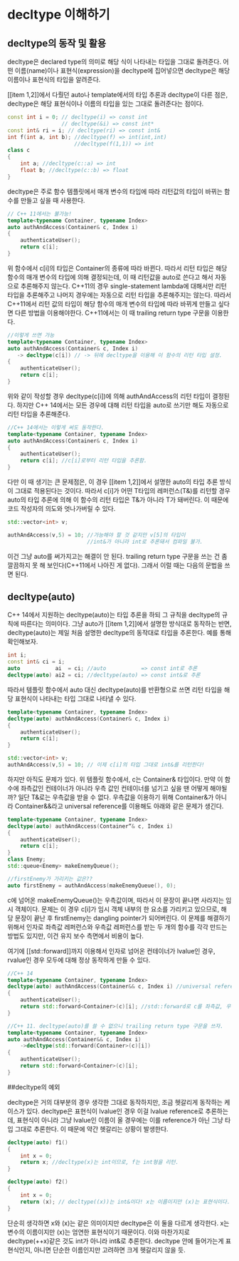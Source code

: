 # decltype 이해하기

## decltype의 동작 및 활용

decltype은 declared type의 의미로 해당 식이 나타내는 타입을 그대로 돌려준다. 어떤 이름(name)이나 표현식(expression)을 decltype에 집어넣으면 decltype은 해당 이름이나 표현식의 타입을 알려준다.

[[item 1,2]]에서 다뤘던 auto나 template에서의 타입 추론과 decltype이 다른 점은, decltype은 해당 표현식이나 이름의 타입을 있는 그대로 돌려준다는 점이다.

```C++
const int i = 0; // decltype(i) => const int
                 // decltype(&i) => const int*
const int& ri = i; // decltype(ri) => const int&
int f(int a, int b); //decltype(f) => int(int,int)
                     //decltype(f(1,1)) => int
class c
{
    int a; //decltype(c::a) => int
    float b; //decltype(c::b) => float
}
```

decltype은 주로 함수 템플릿에서 매개 변수의 타입에 따라 리턴값의 타입이 바뀌는 함수를 만들고 싶을 때 사용한다.

```C++
// C++ 11에서는 불가능!
template<typename Container, typename Index>
auto authAndAccess(Container& c, Index i)
{
    authenticateUser();
    return c[i];
}

```
위 함수에서 c[i]의 타입은 Container의 종류에 따라 바뀐다. 따라서 리턴 타입은 해당 함수의 매개 변수의 타입에 의해 결정되는데, 이 때 리턴값을 auto로 쓴다고 해서 자동으로 추론해주지 않는다. C++11의 경우 single-statement lambda에 대해서만 리턴 타입을 추론해주고 나머지 경우에는 자동으로 리턴 타입을 추론해주지는 않는다. 따라서 C++11에서 리턴 값의 타입이 해당 함수의 매개 변수의 타입에 따라 바뀌게 만들고 싶다면 다른 방법을 이용해야한다. C++11에서는 이 때 trailing return type 구문을 이용한다.

```C++
//이렇게 쓰면 가능
template<typename Container, typename Index>
auto authAndAccess(Container& c, Index i)
   -> decltype(c[i]) // -> 뒤에 decltype을 이용해 이 함수의 리턴 타입 설정.
{
    authenticateUser();
    return c[i];
}
```

위와 같이 작성할 경우 decltype(c[i])에 의해 authAndAccess의 리턴 타입이 결정된다. 하지만 C++ 14에서는 모든 경우에 대해 리턴 타입을 auto로 쓰기만 해도 자동으로 리턴 타입을 추론해준다.

```C++
//C++ 14에서는 이렇게 써도 동작한다.
template<typename Container, typename Index>
auto authAndAccess(Container& c, Index i)
{
    authenticateUser();
    return c[i]; //c[i]로부터 리턴 타입을 추론함.
}
```

다만 이 때 생기는 큰 문제점은, 이 경우 [[item 1,2]]에서 설명한 auto의 타입 추론 방식이 그대로 적용된다는 것이다. 따라서 c[i]가 어떤 T타입의 레퍼런스(T&)를 리턴할 경우 auto의 타입 추론에 의해 이 함수의 리턴 타입은 T&가 아니라 T가 돼버린다. 이 때문에 코드 작성자의 의도와 엇나가버릴 수 있다.

```C++
std::vector<int> v;

authAndAccess(v,5) = 10; //가능해야 할 것 같지만 v[5]의 타입이
                         //int&가 아니라 int로 추론돼서 컴파일 불가.
```

이건 그냥 auto를 써가지고는 해결이 안 된다. trailing return type 구문을 쓰는 건 좀 깔끔하지 못 해 보인다(C++11에서 나아진 게 없다). 그래서 이럴 때는 다음의 문법을 쓰면 된다. 

## decltype(auto)

C++ 14에서 지원하는 decltype(auto)는 타입 추론을 하되 그 규칙을 decltype의 규칙에 따른다는 의미이다. 그냥 auto가 [[item 1,2]]에서 설명한 방식대로 동작하는 반면, decltype(auto)는 제일 처음 설명한 decltype의 동작대로 타입을 추론한다. 예를 통해 확인해보자.

```C++
int i;
const int& ci = i;
auto           ai  = ci; //auto           => const int로 추론
decltype(auto) ai2 = ci; //decltype(auto) => const int&로 추론
```

따라서 템플릿 함수에서 auto 대신 decltype(auto)를 반환형으로 쓰면 리턴 타입을 해당 표현식이 나타내는 타입 그대로 나타낼 수 있다.

```C++
template<typename Container, typename Index>
decltype(auto) authAndAccess(Container& c, Index i)
{
    authenticateUser();
    return c[i];
}

std::vector<int> v;
authAndAccess(v,5) = 10; // 이제 c[i]의 타입 그대로 int&를 리턴한다!
```

하지만 아직도 문제가 있다. 위 템플릿 함수에서, c는 Container& 타입이다. 만약 이 함수에 좌측값인 컨테이너가 아니라 우측 값인 컨테이너를 넘기고 싶을 땐 어떻게 해야될까? 일단 T&로는 우측값을 받을 수 없다. 우측값을 이용하기 위해 Container&가 아니라 Container&&라고 universal reference를 이용해도 아래와 같은 문제가 생긴다.

```C++
template<typename Container, typename Index>
decltype(auto) authAndAccess(Container“& c, Index i)
{
    authenticateUser();
    return c[i];
}
class Enemy;
std::queue<Enemy> makeEnemyQueue();

//firstEnemy가 가리키는 값은??
auto firstEnemy = authAndAccess(makeEnemyQueue(), 0);
```
c에 넘어온 makeEnemyQueue()는 우측값이며, 따라서 이 문장이 끝나면 사라지는 임시 객체이다. 문제는 이 경우 c[i]가 임시 객체 내부의 한 요소를 가리키고 있으므로, 해당 문장이 끝난 후 firstEnemy는 dangling pointer가 되어버린다. 이 문제를 해결하기 위해서 인자로 좌측값 레퍼런스와 우측값 레퍼런스를 받는 두 개의 함수를 각각 만드는 방법도 있지만, 이건 유지 보수 측면에서 비용이 높다.

여기에 [[std::forward]]까지 이용해서 인자로 넘어온 컨테이너가 lvalue인 경우, rvalue인 경우 모두에 대해 정상 동작하게 만들 수 있다.

```C++
//C++ 14
template<typename Container, typename Index>
decltype(auto) authAndAccess(Container&& c, Index i) //universal reference 사용
{
    authenticateUser();
    return std::forward<Container>(c)[i]; //std::forward로 c를 좌측값, 우측값에 맞게 처리.
}

//C++ 11. decltype(auto)를 쓸 수 없으니 trailing return type 구문을 쓰자.
template<typename Container, typename Index>
auto authAndAccess(Container&& c, Index i)
    ->decltype(std::forward(Container>(c)[i])
{
    authenticateUser();
    return std::forward<Container>(c)[i];
}
```

##decltype의 예외

decltype은 거의 대부분의 경우 생각한 그대로 동작하지만, 조금 헷갈리게 동작하는 케이스가 있다. decltype은 표현식이 lvalue인 경우 이걸 lvalue reference로 추론하는데, 표현식이 아니라 그냥 lvalue인 이름이 올 경우에는 이를 reference가 아닌 그냥 타입 그대로 추론한다. 이 때문에 약간 헷갈리는 상황이 발생한다.

```C++
decltype(auto) f1()
{
    int x = 0;
    return x; //decltype(x)는 int이므로, f는 int형을 리턴.
}

decltype(auto) f2()
{
    int x = 0;
    return (x); // decltype((x))는 int&이다! x는 이름이지만 (x)는 표현식이다. 
}
```

단순히 생각하면 x와 (x)는 같은 의미이지만 decltype은 이 둘을 다르게 생각한다. x는 변수의 이름이지만 (x)는 엄연한 표현식이기 때문이다. 이와 마찬가지로 decltype(++x)같은 것도 int가 아니라 int&로 추론한다. decltype 안에 들어가는게 표현식인지, 아니면 단순한 이름인지만 고려하면 크게 헷갈리지 않을 듯.